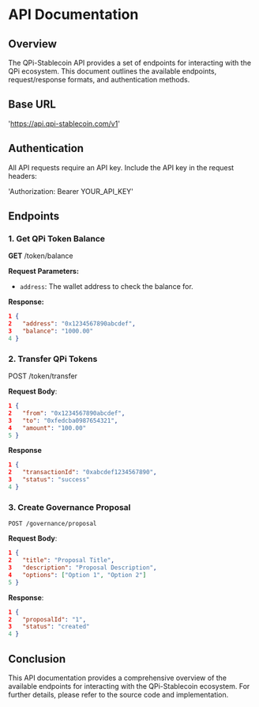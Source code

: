 # API Documentation

## Overview
The QPi-Stablecoin API provides a set of endpoints for interacting with the QPi ecosystem. This document outlines the available endpoints, request/response formats, and authentication methods.

## Base URL

'https://api.qpi-stablecoin.com/v1'


## Authentication
All API requests require an API key. Include the API key in the request headers:

'Authorization: Bearer YOUR_API_KEY'


## Endpoints

### 1. Get QPi Token Balance

**GET** /token/balance

**Request Parameters:**
- `address`: The wallet address to check the balance for.

**Response:**
```json
1 {
2   "address": "0x1234567890abcdef",
3   "balance": "1000.00"
4 }
```

### 2. Transfer QPi Tokens

POST /token/transfer

**Request Body**:

```json
1 {
2   "from": "0x1234567890abcdef",
3   "to": "0xfedcba0987654321",
4   "amount": "100.00"
5 }
```

**Response**

```json
1 {
2   "transactionId": "0xabcdef1234567890",
3   "status": "success"
4 }
```

### 3. Create Governance Proposal
```
POST /governance/proposal
```

**Request Body**:

```json
1 {
2   "title": "Proposal Title",
3   "description": "Proposal Description",
4   "options": ["Option 1", "Option 2"]
5 }
```

**Response**:

```json
1 {
2   "proposalId": "1",
3   "status": "created"
4 }
```

## Conclusion
This API documentation provides a comprehensive overview of the available endpoints for interacting with the QPi-Stablecoin ecosystem. For further details, please refer to the source code and implementation.
